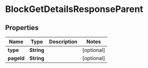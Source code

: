 

# BlockGetDetailsResponseParent


## Properties

| Name | Type | Description | Notes |
|------------ | ------------- | ------------- | -------------|
|**type** | **String** |  |  [optional] |
|**pageId** | **String** |  |  [optional] |



